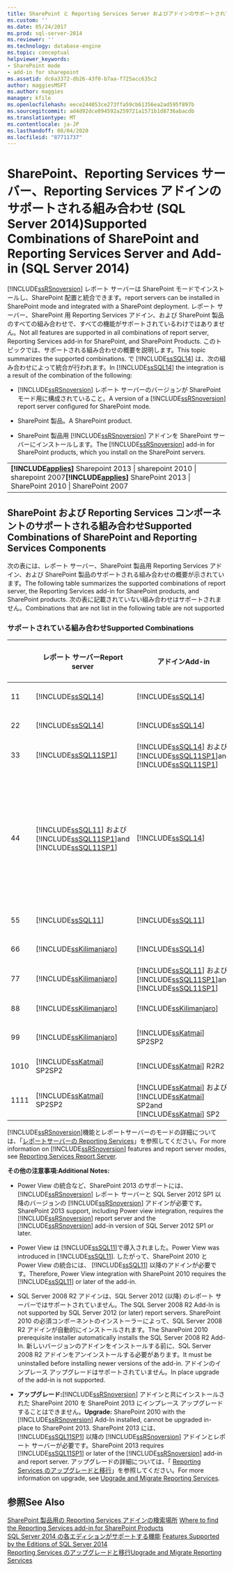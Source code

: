 ```yaml
---
title: SharePoint と Reporting Services Server およびアドインのサポートされている組み合わせ (SQL Server 2014) |Microsoft Docs
ms.custom: ''
ms.date: 05/24/2017
ms.prod: sql-server-2014
ms.reviewer: ''
ms.technology: database-engine
ms.topic: conceptual
helpviewer_keywords:
- SharePoint mode
- add-in for sharepoint
ms.assetid: dc6a3372-db26-43f0-b7aa-f725acc635c2
author: maggiesMSFT
ms.author: maggies
manager: kfile
ms.openlocfilehash: eece244053ce273ffa59cb61356ea2ad595f897b
ms.sourcegitcommit: ad4d92dce894592a259721a1571b1d8736abacdb
ms.translationtype: MT
ms.contentlocale: ja-JP
ms.lasthandoff: 08/04/2020
ms.locfileid: "87711737"
---
```

# <a name="supported-combinations-of-sharepoint-and-reporting-services-server-and-add-in-sql-server-2014"></a><span data-ttu-id="e69c6-102">SharePoint、Reporting Services サーバー、Reporting Services アドインのサポートされる組み合わせ (SQL Server 2014)</span><span class="sxs-lookup"><span data-stu-id="e69c6-102">Supported Combinations of SharePoint and Reporting Services Server and Add-in (SQL Server 2014)</span></span>
  [!INCLUDE[ssRSnoversion](../../includes/ssrsnoversion-md.md)] <span data-ttu-id="e69c6-103">レポート サーバーは SharePoint モードでインストールし、SharePoint 配置と統合できます。</span><span class="sxs-lookup"><span data-stu-id="e69c6-103">report servers can be installed in SharePoint mode and integrated with a SharePoint deployment.</span></span> <span data-ttu-id="e69c6-104">レポート サーバー、SharePoint 用 Reporting Services アドイン、および SharePoint 製品のすべての組み合わせで、すべての機能がサポートされているわけではありません。</span><span class="sxs-lookup"><span data-stu-id="e69c6-104">Not all features are supported in all combinations of report server, Reporting Services add-in for SharePoint, and SharePoint Products.</span></span> <span data-ttu-id="e69c6-105">このトピックでは、サポートされる組み合わせの概要を説明します。</span><span class="sxs-lookup"><span data-stu-id="e69c6-105">This topic summarizes the supported combinations.</span></span> <span data-ttu-id="e69c6-106">で [!INCLUDE[ssSQL14](../../includes/sssql14-md.md)] は、次の組み合わせによって統合が行われます。</span><span class="sxs-lookup"><span data-stu-id="e69c6-106">In [!INCLUDE[ssSQL14](../../includes/sssql14-md.md)] the integration is a result of the combination of the following:</span></span>  
  
-   <span data-ttu-id="e69c6-107">[!INCLUDE[ssRSnoversion](../../includes/ssrsnoversion-md.md)] レポート サーバーのバージョンが SharePoint モード用に構成されていること。</span><span class="sxs-lookup"><span data-stu-id="e69c6-107">A version of a [!INCLUDE[ssRSnoversion](../../includes/ssrsnoversion-md.md)] report server configured for SharePoint mode.</span></span>  
  
-   <span data-ttu-id="e69c6-108">SharePoint 製品。</span><span class="sxs-lookup"><span data-stu-id="e69c6-108">A SharePoint product.</span></span>  
  
-   <span data-ttu-id="e69c6-109">SharePoint 製品用 [!INCLUDE[ssRSnoversion](../../includes/ssrsnoversion-md.md)] アドインを SharePoint サーバーにインストールします。</span><span class="sxs-lookup"><span data-stu-id="e69c6-109">The [!INCLUDE[ssRSnoversion](../../includes/ssrsnoversion-md.md)] add-in for SharePoint products, which you install on the SharePoint servers.</span></span>  
  
||  
|-|  
|<span data-ttu-id="e69c6-110">**[!INCLUDE[applies](../../includes/applies-md.md)]** Sharepoint 2013 &#124; sharepoint 2010 &#124; sharepoint 2007</span><span class="sxs-lookup"><span data-stu-id="e69c6-110">**[!INCLUDE[applies](../../includes/applies-md.md)]**  SharePoint 2013 &#124; SharePoint 2010 &#124; SharePoint 2007</span></span>|  
  
## <a name="supported-combinations-of-sharepoint-and-reporting-services-components"></a><span data-ttu-id="e69c6-111">SharePoint および Reporting Services コンポーネントのサポートされる組み合わせ</span><span class="sxs-lookup"><span data-stu-id="e69c6-111">Supported Combinations of SharePoint and Reporting Services Components</span></span>  
 <span data-ttu-id="e69c6-112">次の表には、レポート サーバー、SharePoint 製品用 Reporting Services アドイン、および SharePoint 製品のサポートされる組み合わせの概要が示されています。</span><span class="sxs-lookup"><span data-stu-id="e69c6-112">The following table summarizes the supported combinations of report server, the Reporting Services add-in for SharePoint products, and SharePoint products.</span></span> <span data-ttu-id="e69c6-113">次の表に記載されていない組み合わせはサポートされません。</span><span class="sxs-lookup"><span data-stu-id="e69c6-113">Combinations that are not list in the following table are not supported</span></span>  
  
### <a name="supported-combinations"></a><span data-ttu-id="e69c6-114">サポートされている組み合わせ</span><span class="sxs-lookup"><span data-stu-id="e69c6-114">Supported Combinations</span></span>  
  
||<span data-ttu-id="e69c6-115">レポート サーバー</span><span class="sxs-lookup"><span data-stu-id="e69c6-115">Report server</span></span>|<span data-ttu-id="e69c6-116">アドイン</span><span class="sxs-lookup"><span data-stu-id="e69c6-116">Add-in</span></span>|<span data-ttu-id="e69c6-117">SharePoint バージョン</span><span class="sxs-lookup"><span data-stu-id="e69c6-117">SharePoint version</span></span>|<span data-ttu-id="e69c6-118">サポートされています</span><span class="sxs-lookup"><span data-stu-id="e69c6-118">Supported</span></span>|  
|-|-------------------|-------------|------------------------|---------------|  
|<span data-ttu-id="e69c6-119">1</span><span class="sxs-lookup"><span data-stu-id="e69c6-119">1</span></span>|[!INCLUDE[ssSQL14](../../includes/sssql14-md.md)]|[!INCLUDE[ssSQL14](../../includes/sssql14-md.md)]|<span data-ttu-id="e69c6-120">SharePoint 2013</span><span class="sxs-lookup"><span data-stu-id="e69c6-120">SharePoint 2013</span></span>|<span data-ttu-id="e69c6-121">はい</span><span class="sxs-lookup"><span data-stu-id="e69c6-121">Yes</span></span>|  
|<span data-ttu-id="e69c6-122">2</span><span class="sxs-lookup"><span data-stu-id="e69c6-122">2</span></span>|[!INCLUDE[ssSQL14](../../includes/sssql14-md.md)]|[!INCLUDE[ssSQL14](../../includes/sssql14-md.md)]|<span data-ttu-id="e69c6-123">SharePoint 2010</span><span class="sxs-lookup"><span data-stu-id="e69c6-123">SharePoint 2010</span></span>|<span data-ttu-id="e69c6-124">はい</span><span class="sxs-lookup"><span data-stu-id="e69c6-124">Yes</span></span>|  
|<span data-ttu-id="e69c6-125">3</span><span class="sxs-lookup"><span data-stu-id="e69c6-125">3</span></span>|[!INCLUDE[ssSQL11SP1](../../includes/sssql11sp1-md.md)]|[!INCLUDE[ssSQL14](../../includes/sssql14-md.md)] <span data-ttu-id="e69c6-126">および [!INCLUDE[ssSQL11SP1](../../includes/sssql11sp1-md.md)]</span><span class="sxs-lookup"><span data-stu-id="e69c6-126">and [!INCLUDE[ssSQL11SP1](../../includes/sssql11sp1-md.md)]</span></span>|<span data-ttu-id="e69c6-127">SharePoint 2013</span><span class="sxs-lookup"><span data-stu-id="e69c6-127">SharePoint 2013</span></span>|<span data-ttu-id="e69c6-128">はい</span><span class="sxs-lookup"><span data-stu-id="e69c6-128">Yes</span></span>|  
|<span data-ttu-id="e69c6-129">4</span><span class="sxs-lookup"><span data-stu-id="e69c6-129">4</span></span>|[!INCLUDE[ssSQL11](../../includes/sssql11-md.md)] <span data-ttu-id="e69c6-130">および [!INCLUDE[ssSQL11SP1](../../includes/sssql11sp1-md.md)]</span><span class="sxs-lookup"><span data-stu-id="e69c6-130">and [!INCLUDE[ssSQL11SP1](../../includes/sssql11sp1-md.md)]</span></span>|[!INCLUDE[ssSQL14](../../includes/sssql14-md.md)]|<span data-ttu-id="e69c6-131">SharePoint 2010</span><span class="sxs-lookup"><span data-stu-id="e69c6-131">SharePoint 2010</span></span>|<span data-ttu-id="e69c6-132">はい</span><span class="sxs-lookup"><span data-stu-id="e69c6-132">Yes</span></span><br /><br /> <span data-ttu-id="e69c6-133">例外: Power View の統合はサポートされていません。</span><span class="sxs-lookup"><span data-stu-id="e69c6-133">Exception: Power view integration is not supported.</span></span>|  
|<span data-ttu-id="e69c6-134">5</span><span class="sxs-lookup"><span data-stu-id="e69c6-134">5</span></span>|[!INCLUDE[ssSQL11](../../includes/sssql11-md.md)]|[!INCLUDE[ssSQL11](../../includes/sssql11-md.md)]|<span data-ttu-id="e69c6-135">SharePoint 2010</span><span class="sxs-lookup"><span data-stu-id="e69c6-135">SharePoint 2010</span></span>|<span data-ttu-id="e69c6-136">はい</span><span class="sxs-lookup"><span data-stu-id="e69c6-136">Yes</span></span>|  
|<span data-ttu-id="e69c6-137">6</span><span class="sxs-lookup"><span data-stu-id="e69c6-137">6</span></span>|[!INCLUDE[ssKilimanjaro](../../includes/sskilimanjaro-md.md)]|[!INCLUDE[ssSQL14](../../includes/sssql14-md.md)]|<span data-ttu-id="e69c6-138">SharePoint 2010</span><span class="sxs-lookup"><span data-stu-id="e69c6-138">SharePoint 2010</span></span>|<span data-ttu-id="e69c6-139">はい</span><span class="sxs-lookup"><span data-stu-id="e69c6-139">Yes</span></span>|  
|<span data-ttu-id="e69c6-140">7</span><span class="sxs-lookup"><span data-stu-id="e69c6-140">7</span></span>|[!INCLUDE[ssKilimanjaro](../../includes/sskilimanjaro-md.md)]|[!INCLUDE[ssSQL11](../../includes/sssql11-md.md)] <span data-ttu-id="e69c6-141">および [!INCLUDE[ssSQL11SP1](../../includes/sssql11sp1-md.md)]</span><span class="sxs-lookup"><span data-stu-id="e69c6-141">and [!INCLUDE[ssSQL11SP1](../../includes/sssql11sp1-md.md)]</span></span>|<span data-ttu-id="e69c6-142">SharePoint 2010</span><span class="sxs-lookup"><span data-stu-id="e69c6-142">SharePoint 2010</span></span>|<span data-ttu-id="e69c6-143">はい</span><span class="sxs-lookup"><span data-stu-id="e69c6-143">Yes</span></span>|  
|<span data-ttu-id="e69c6-144">8</span><span class="sxs-lookup"><span data-stu-id="e69c6-144">8</span></span>|[!INCLUDE[ssKilimanjaro](../../includes/sskilimanjaro-md.md)]|[!INCLUDE[ssKilimanjaro](../../includes/sskilimanjaro-md.md)]|<span data-ttu-id="e69c6-145">SharePoint 2010</span><span class="sxs-lookup"><span data-stu-id="e69c6-145">SharePoint 2010</span></span>|<span data-ttu-id="e69c6-146">はい</span><span class="sxs-lookup"><span data-stu-id="e69c6-146">Yes</span></span>|  
|<span data-ttu-id="e69c6-147">9</span><span class="sxs-lookup"><span data-stu-id="e69c6-147">9</span></span>|[!INCLUDE[ssKilimanjaro](../../includes/sskilimanjaro-md.md)]|[!INCLUDE[ssKatmai](../../includes/sskatmai-md.md)] <span data-ttu-id="e69c6-148">SP2</span><span class="sxs-lookup"><span data-stu-id="e69c6-148">SP2</span></span>|<span data-ttu-id="e69c6-149">SharePoint 2007</span><span class="sxs-lookup"><span data-stu-id="e69c6-149">SharePoint 2007</span></span>|<span data-ttu-id="e69c6-150">はい</span><span class="sxs-lookup"><span data-stu-id="e69c6-150">Yes</span></span>|  
|<span data-ttu-id="e69c6-151">10</span><span class="sxs-lookup"><span data-stu-id="e69c6-151">10</span></span>|[!INCLUDE[ssKatmai](../../includes/sskatmai-md.md)] <span data-ttu-id="e69c6-152">SP2</span><span class="sxs-lookup"><span data-stu-id="e69c6-152">SP2</span></span>|[!INCLUDE[ssKatmai](../../includes/sskatmai-md.md)] <span data-ttu-id="e69c6-153">R2</span><span class="sxs-lookup"><span data-stu-id="e69c6-153">R2</span></span>|<span data-ttu-id="e69c6-154">SharePoint 2010</span><span class="sxs-lookup"><span data-stu-id="e69c6-154">SharePoint 2010</span></span>|<span data-ttu-id="e69c6-155">はい</span><span class="sxs-lookup"><span data-stu-id="e69c6-155">Yes</span></span>|  
|<span data-ttu-id="e69c6-156">11</span><span class="sxs-lookup"><span data-stu-id="e69c6-156">11</span></span>|[!INCLUDE[ssKatmai](../../includes/sskatmai-md.md)] <span data-ttu-id="e69c6-157">SP2</span><span class="sxs-lookup"><span data-stu-id="e69c6-157">SP2</span></span>|[!INCLUDE[ssKatmai](../../includes/sskatmai-md.md)] <span data-ttu-id="e69c6-158">および [!INCLUDE[ssKatmai](../../includes/sskatmai-md.md)] SP2</span><span class="sxs-lookup"><span data-stu-id="e69c6-158">and [!INCLUDE[ssKatmai](../../includes/sskatmai-md.md)] SP2</span></span>|<span data-ttu-id="e69c6-159">SharePoint 2007</span><span class="sxs-lookup"><span data-stu-id="e69c6-159">SharePoint 2007</span></span>|<span data-ttu-id="e69c6-160">はい</span><span class="sxs-lookup"><span data-stu-id="e69c6-160">Yes</span></span>|  
  
 <span data-ttu-id="e69c6-161">[!INCLUDE[ssRSnoversion](../../includes/ssrsnoversion-md.md)]機能とレポートサーバーのモードの詳細については、「[レポートサーバーの Reporting Services](../reporting-services-report-server.md)」を参照してください。</span><span class="sxs-lookup"><span data-stu-id="e69c6-161">For more information on [!INCLUDE[ssRSnoversion](../../includes/ssrsnoversion-md.md)] features and report server modes, see [Reporting Services Report Server](../reporting-services-report-server.md).</span></span>  
  
 <span data-ttu-id="e69c6-162">**その他の注意事項:**</span><span class="sxs-lookup"><span data-stu-id="e69c6-162">**Additional Notes:**</span></span>  
  
-   <span data-ttu-id="e69c6-163">Power View の統合など、SharePoint 2013 のサポートには、 [!INCLUDE[ssRSnoversion](../../includes/ssrsnoversion-md.md)] レポート サーバーと SQL Server 2012 SP1 以降のバージョンの [!INCLUDE[ssRSnoversion](../../includes/ssrsnoversion-md.md)] アドインが必要です。</span><span class="sxs-lookup"><span data-stu-id="e69c6-163">SharePoint 2013 support, including Power view integration, requires the [!INCLUDE[ssRSnoversion](../../includes/ssrsnoversion-md.md)] report server and the [!INCLUDE[ssRSnoversion](../../includes/ssrsnoversion-md.md)] add-in version of SQL Server 2012 SP1 or later.</span></span>  
  
-   <span data-ttu-id="e69c6-164">Power View は [!INCLUDE[ssSQL11](../../includes/sssql11-md.md)]で導入されました。</span><span class="sxs-lookup"><span data-stu-id="e69c6-164">Power View was introduced in [!INCLUDE[ssSQL11](../../includes/sssql11-md.md)].</span></span> <span data-ttu-id="e69c6-165">したがって、SharePoint 2010 と Power View の統合には、 [!INCLUDE[ssSQL11](../../includes/sssql11-md.md)] 以降のアドインが必要です。</span><span class="sxs-lookup"><span data-stu-id="e69c6-165">Therefore, Power View integration with SharePoint 2010 requires the [!INCLUDE[ssSQL11](../../includes/sssql11-md.md)] or later of the add-in.</span></span>  
  
-   <span data-ttu-id="e69c6-166">SQL Server 2008 R2 アドインは、SQL Server 2012 (以降) のレポート サーバーではサポートされていません。</span><span class="sxs-lookup"><span data-stu-id="e69c6-166">The SQL Server 2008 R2 Add-In is not supported by SQL Server 2012 (or later) report servers.</span></span> <span data-ttu-id="e69c6-167">SharePoint 2010 の必須コンポーネントのインストーラーによって、SQL Server 2008 R2 アドインが自動的にインストールされます。</span><span class="sxs-lookup"><span data-stu-id="e69c6-167">The SharePoint 2010 prerequisite installer automatically installs the SQL Server 2008 R2 Add-In.</span></span> <span data-ttu-id="e69c6-168">新しいバージョンのアドインをインストールする前に、SQL Server 2008 R2 アドインをアンインストールする必要があります。</span><span class="sxs-lookup"><span data-stu-id="e69c6-168">It must be uninstalled before installing newer versions of the add-in.</span></span> <span data-ttu-id="e69c6-169">アドインのインプレース アップグレードはサポートされていません。</span><span class="sxs-lookup"><span data-stu-id="e69c6-169">In place upgrade of the add-in is not supported.</span></span>  
  
-   <span data-ttu-id="e69c6-170">**アップグレード:**[!INCLUDE[ssRSnoversion](../../includes/ssrsnoversion-md.md)] アドインと共にインストールされた SharePoint 2010 を SharePoint 2013 にインプレース アップグレードすることはできません。</span><span class="sxs-lookup"><span data-stu-id="e69c6-170">**Upgrade:** SharePoint 2010 with the [!INCLUDE[ssRSnoversion](../../includes/ssrsnoversion-md.md)] Add-In installed, cannot be upgraded in-place to SharePoint 2013.</span></span> <span data-ttu-id="e69c6-171">SharePoint 2013 には、 [!INCLUDE[ssSQL11SP1](../../includes/sssql11sp1-md.md)] 以降の [!INCLUDE[ssRSnoversion](../../includes/ssrsnoversion-md.md)] アドインとレポート サーバーが必要です。</span><span class="sxs-lookup"><span data-stu-id="e69c6-171">SharePoint 2013 requires [!INCLUDE[ssSQL11SP1](../../includes/sssql11sp1-md.md)] or later of the [!INCLUDE[ssRSnoversion](../../includes/ssrsnoversion-md.md)] add-in and report server.</span></span> <span data-ttu-id="e69c6-172">アップグレードの詳細については、「 [Reporting Services のアップグレードと移行](upgrade-and-migrate-reporting-services.md)」を参照してください。</span><span class="sxs-lookup"><span data-stu-id="e69c6-172">For more information on upgrade, see [Upgrade and Migrate Reporting Services](upgrade-and-migrate-reporting-services.md).</span></span>  
  
## <a name="see-also"></a><span data-ttu-id="e69c6-173">参照</span><span class="sxs-lookup"><span data-stu-id="e69c6-173">See Also</span></span>  
 <span data-ttu-id="e69c6-174">[SharePoint 製品用の Reporting Services アドインの検索場所](where-to-find-the-reporting-services-add-in-for-sharepoint-products.md) </span><span class="sxs-lookup"><span data-stu-id="e69c6-174">[Where to find the Reporting Services add-in for SharePoint Products](where-to-find-the-reporting-services-add-in-for-sharepoint-products.md) </span></span>  
 <span data-ttu-id="e69c6-175">[SQL Server 2014 の各エディションがサポートする機能](../../getting-started/features-supported-by-the-editions-of-sql-server-2014.md) </span><span class="sxs-lookup"><span data-stu-id="e69c6-175">[Features Supported by the Editions of SQL Server 2014](../../getting-started/features-supported-by-the-editions-of-sql-server-2014.md) </span></span>  
 [<span data-ttu-id="e69c6-176">Reporting Services のアップグレードと移行</span><span class="sxs-lookup"><span data-stu-id="e69c6-176">Upgrade and Migrate Reporting Services</span></span>](upgrade-and-migrate-reporting-services.md)  
  
  
